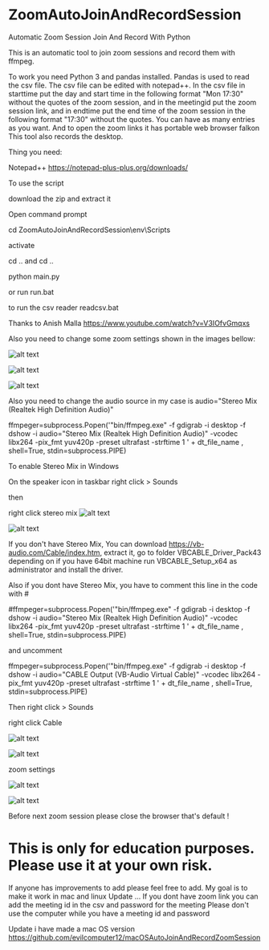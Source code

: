 # ZoomAutoJoinAndRecordSession
 Automatic Zoom Session Join And Record With Python
 
 This is an automatic tool to join zoom sessions and record them with ffmpeg.
 
 To work you need Python 3 and pandas installed. Pandas is used to read the csv file. The csv file can be edited with  notepad++. In the csv file in starttime  put the day and start time in the following format "Mon 17:30" without the quotes of the zoom session, and in the meetingid put the zoom session link, and in endtime put the end time of the zoom session in the following format "17:30" without the quotes. You can have as many entries as you want.
 And to open the zoom links it has portable web browser falkon
 This tool also records the desktop.
 
 Thing you need:

 Notepad++ 
 https://notepad-plus-plus.org/downloads/

 To use the script

 download the zip and extract it

 Open command prompt 



 cd ZoomAutoJoinAndRecordSession\env\Scripts

 
 activate


 cd .. and cd ..


 python main.py

or run run.bat

to run the csv reader
readcsv.bat

 Thanks to Anish Malla https://www.youtube.com/watch?v=V3IOfvGmqxs
 
 Also you need to change some zoom settings shown in the images bellow:
 
 
 
 ![alt text](https://github.com/evilcomputer12/WindowsAutoJoinAndRecordZoomSession/blob/main/ZoomAudio.png?raw=true)
 
 
 
 
 ![alt text](https://github.com/evilcomputer12/WindowsAutoJoinAndRecordZoomSession/blob/main/ZoomVideo.png?raw=true)
 
 
 
 ![alt text](https://github.com/evilcomputer12/WindowsAutoJoinAndRecordZoomSession/blob/main/ZoomBrowser.png?raw=true)
 
 Also you need to change the audio source in my case is audio="Stereo Mix (Realtek High Definition Audio)"
 
 
 ffmpeger=subprocess.Popen('"bin/ffmpeg.exe" -f gdigrab -i desktop  -f dshow -i audio="Stereo Mix (Realtek High Definition Audio)" -vcodec libx264 -pix_fmt yuv420p -preset ultrafast -strftime 1 ' + dt_file_name , shell=True, stdin=subprocess.PIPE)
 
 To enable Stereo Mix in Windows
 
 On the speaker icon in taskbar right click > Sounds
 
 then
	
 right click stereo mix
 ![alt text](https://github.com/evilcomputer12/WindowsAutoJoinAndRecordZoomSession/blob/main/SoundSettings.png?raw=true)
 
 ![alt text](https://github.com/evilcomputer12/WindowsAutoJoinAndRecordZoomSession/blob/main/SoundSettings1.png?raw=true)
 
 If you don't have Stereo Mix, You can download https://vb-audio.com/Cable/index.htm, extract it, go to folder VBCABLE_Driver_Pack43 depending on if you have 64bit machine run VBCABLE_Setup_x64 as administrator and install the driver.
 
 Also if you dont have Stereo Mix, you have to comment this line in the code with #
 
 #ffmpeger=subprocess.Popen('"bin/ffmpeg.exe" -f gdigrab -i desktop  -f dshow -i audio="Stereo Mix (Realtek High Definition Audio)" -vcodec libx264 -pix_fmt yuv420p -preset ultrafast -strftime 1 ' + dt_file_name , shell=True, stdin=subprocess.PIPE)
 
 and uncomment
 
 ffmpeger=subprocess.Popen('"bin/ffmpeg.exe" -f gdigrab -i desktop  -f dshow -i audio="CABLE Output (VB-Audio Virtual Cable)" -vcodec libx264 -pix_fmt yuv420p -preset ultrafast -strftime 1 ' + dt_file_name , shell=True, stdin=subprocess.PIPE) 
  
 
 
 
 Then right click > Sounds
 
 right click Cable
 
 ![alt text](https://github.com/evilcomputer12/WindowsAutoJoinAndRecordZoomSession/blob/main/SoundSettings2.png?raw=true)
 
 
 ![alt text](https://github.com/evilcomputer12/WindowsAutoJoinAndRecordZoomSession/blob/main/SoundSettings3.png?raw=true)


zoom settings

![alt text](https://github.com/evilcomputer12/WindowsAutoJoinAndRecordZoomSession/blob/main/ZoomSettings.png?raw=true)



![alt text](https://github.com/evilcomputer12/WindowsAutoJoinAndRecordZoomSession/blob/main/ZoomSettings1.png?raw=true)


 
 Before next zoom session please close the browser that's default !
 
 # This is only for education purposes. Please use it at your own risk.
 
 If anyone has improvements to add please feel free to add. My goal is to make it work in mac and linux
 Update ...
 If you dont have zoom link you can add the meeting id in the csv and password for the meeting
 Please don't use the computer while you have a meeting id and password 
 
 Update i have made a mac OS version
 https://github.com/evilcomputer12/macOSAutoJoinAndRecordZoomSession

